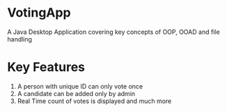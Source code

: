 # VotingApp
 A Java Desktop Application covering key concepts of OOP, OOAD and file handling
# Key Features
1. A person with unique ID can only vote once
2. A candidate can be added only by admin
3. Real Time count of votes is displayed
and much more
